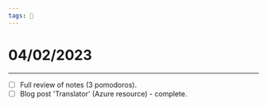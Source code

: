 ```yaml
---
tags: 📆
---
```


# 04/02/2023
---

- [ ] Full review of notes (3 pomodoros).
- [ ] Blog post 'Translator' (Azure resource) - complete.

